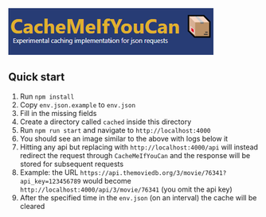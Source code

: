 <img src="./example.png"/>

## Quick start

1. Run `npm install`
2. Copy `env.json.example` to `env.json`
3. Fill in the missing fields
4. Create a directory called `cached` inside this directory
5. Run `npm run start` and navigate to `http://localhost:4000`
6. You should see an image similar to the above with logs below it
7. Hitting any api but replacing with `http://localhost:4000/api` will instead redirect the request through `CacheMeIfYouCan` and the response will be stored for subsequent requests
8. Example: the URL `https://api.themoviedb.org/3/movie/76341?api_key=123456789` would become `http://localhost:4000/api/3/movie/76341` (you omit the api key)
9. After the specified time in the `env.json` (on an interval) the cache will be cleared
